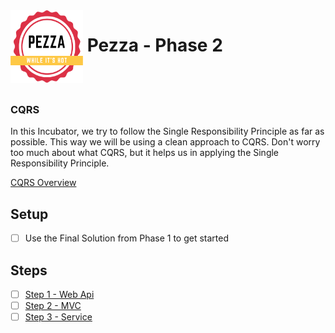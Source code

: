 <img align="left" width="116" height="116" src="pezza-logo.png" />

# &nbsp;**Pezza - Phase 2**

<br/><br/>

### **CQRS**

In this Incubator, we try to follow the Single Responsibility Principle as far as possible. This way we will be using a clean approach to CQRS. Don't worry too much about what CQRS, but it helps us in applying the Single Responsibility Principle.

[CQRS Overview](https://docs.microsoft.com/en-us/azure/architecture/patterns/cqrs)

## **Setup**

- [ ] Use the Final Solution from Phase 1 to get started

## **Steps**

- [ ] [Step 1 - Web Api](https://github.com/entelect-incubator/.NET/tree/master/Phase%202/Step%201)
- [ ] [Step 2 - MVC](https://github.com/entelect-incubator/.NET/tree/master/Phase%202/Step%202) 
- [ ] [Step 3 - Service](https://github.com/entelect-incubator/.NET/tree/master/Phase%202/Step%203) 